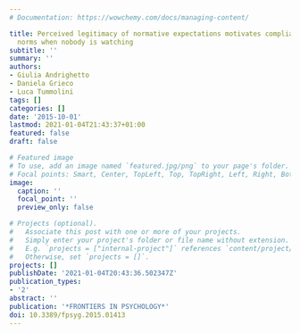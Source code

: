 ```yaml
---
# Documentation: https://wowchemy.com/docs/managing-content/

title: Perceived legitimacy of normative expectations motivates compliance with social
  norms when nobody is watching
subtitle: ''
summary: ''
authors:
- Giulia Andrighetto
- Daniela Grieco
- Luca Tummolini
tags: []
categories: []
date: '2015-10-01'
lastmod: 2021-01-04T21:43:37+01:00
featured: false
draft: false

# Featured image
# To use, add an image named `featured.jpg/png` to your page's folder.
# Focal points: Smart, Center, TopLeft, Top, TopRight, Left, Right, BottomLeft, Bottom, BottomRight.
image:
  caption: ''
  focal_point: ''
  preview_only: false

# Projects (optional).
#   Associate this post with one or more of your projects.
#   Simply enter your project's folder or file name without extension.
#   E.g. `projects = ["internal-project"]` references `content/project/deep-learning/index.md`.
#   Otherwise, set `projects = []`.
projects: []
publishDate: '2021-01-04T20:43:36.502347Z'
publication_types:
- '2'
abstract: ''
publication: '*FRONTIERS IN PSYCHOLOGY*'
doi: 10.3389/fpsyg.2015.01413
---
```

